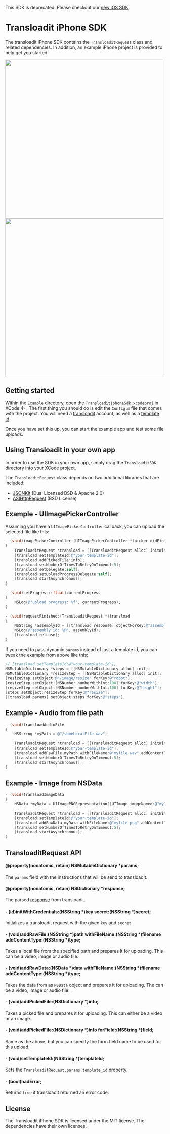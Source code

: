 This SDK is deprecated. Please checkout our [new iOS SDK](https://github.com/transloadit/ios-sdk).

# Transloadit iPhone SDK

The transloadit iPhone SDK contains the `TransloaditRequest` class and related dependencies. In addition, an example iPhone project is provided to help get you started.

<a href="https://github.com/transloadit/iphone-sdk/raw/master/Screenshots/device/1.png">
<img src="https://github.com/transloadit/iphone-sdk/raw/master/Screenshots/device/1.png" height="500">
</a>
<a href="https://github.com/transloadit/iphone-sdk/raw/master/Screenshots/device/2.png">
<img src="https://github.com/transloadit/iphone-sdk/raw/master/Screenshots/device/2.png" height="500">
</a>

## Getting started

Within the `Example` directory, open the `TransloaditIphoneSdk.xcodeproj` in XCode 4+. The first thing you should do is edit the `Config.m` file that comes with the project. You will need a [transloadit](http://transloadit.com/) account, as well
as a [template id](http://transloadit.com/docs/templates).

Once you have set this up, you can start the example app and test some file uploads.

## Using Transloadit in your own app

In order to use the SDK in your own app, simply drag the `TransloaditSDK` directory into your XCode project.

The `TransloaditRequest` class depends on two additional libraries that are included:

* [JSONKit](https://github.com/johnezang/JSONKit) (Dual Licensed BSD & Apache 2.0)
* [ASIHttpRequest](https://github.com/pokeb/asi-http-request/) (BSD License)

## Example - UIImagePickerController

Assuming you have a `UIImagePickerController` callback, you can upload the selected
file like this:

```objective-c
- (void)imagePickerController:(UIImagePickerController *)picker didFinishPickingMediaWithInfo:(NSDictionary *)info
{
    TransloaditRequest *transload = [[TransloaditRequest alloc] initWithCredentials:@"your-key" secret:@"your-secret"];
    [transload setTemplateId:@"your-template-id"];
    [transload addPickedFile:info];
    [transload setNumberOfTimesToRetryOnTimeout:5];
    [transload setDelegate:self];
    [transload setUploadProgressDelegate:self];
    [transload startAsynchronous];
}

- (void)setProgress:(float)currentProgress
{
    NSLog(@"upload progress: %f", currentProgress);
}

- (void)requestFinished:(TransloaditRequest *)transload
{
    NSString *assemblyId = [[transload response] objectForKey:@"assembly_id"];
    NSLog(@"assembly id: %@", assemblyId);
    [transload release];
}
```

If you need to pass dynamic `params` instead of just a template id, you can
tweak the example from above like this:

```objective-c
// [transload setTemplateId:@"your-template-id"];
NSMutableDictionary *steps = [[NSMutableDictionary alloc] init];
NSMutableDictionary *resizeStep = [[NSMutableDictionary alloc] init];
[resizeStep setObject:@"/image/resize" forKey:@"robot"];
[resizeStep setObject:[NSNumber numberWithInt:100] forKey:@"width"];
[resizeStep setObject:[NSNumber numberWithInt:100] forKey:@"height"];
[steps setObject:resizeStep forKey:@"resize"];
[[transload params] setObject:steps forKey:@"steps"];
```
## Example - Audio from file path

```objective-c
- (void)transloadAudioFile
{
    NSString *myPath = @"/someLocalFile.wav";
    
    TransloaditRequest *transload = [[TransloaditRequest alloc] initWithCredentials:@"your-key" secret:@"your-secret"];
    [transload setTemplateId:@"your-template-id"];
    [transload addRawFile:myPath withFileName:@"myfile.wav" addContentType:@"audio/wav"];
    [transload setNumberOfTimesToRetryOnTimeout:5];
    [transload startAsynchronous];
}
```

## Example - Image from NSData

```objective-c
- (void)transloadImageData
{
    NSData *myData = UIImagePNGRepresentation([UIImage imageNamed:@"myImageFile.png"]);

    TransloaditRequest *transload = [[TransloaditRequest alloc] initWithCredentials:@"your-key" secret:@"your-secret"];
    [transload setTemplateId:@"your-template-id"];
    [transload addRawData:myData withFileName:@"myfile.png" addContentType:@"image/png"];
    [transload setNumberOfTimesToRetryOnTimeout:5];
    [transload startAsynchronous];
}
```

## TransloaditRequest API

#### @property(nonatomic, retain) NSMutableDictionary \*params;

The `params` field with the instructions that will be send to transloadit.

#### @property(nonatomic, retain) NSDictionary \*response;

The parsed [response](http://transloadit.com/docs/assemblies#response-format) from transloadit.

#### - (id)initWithCredentials:(NSString \*)key secret:(NSString \*)secret;

Initializes a transloadit request with the given `key` and `secret`.

#### - (void)addRawFile:(NSString *)path withFileName:(NSString *)filename addContentType:(NSString *)type;

Takes a local file from the specified path and prepares it for uploading. This can be a video, image or audio file.

#### - (void)addRawData:(NSData *)data withFileName:(NSString *)filename addContentType:(NSString *)type;

Takes the data from as `NSData` object and prepares it for uploading. The can be a video, image or audio file.

#### - (void)addPickedFile:(NSDictionary \*)info;

Takes a picked file and prepares it for uploading. This can either be a video or an image.

#### - (void)addPickedFile:(NSDictionary \*)info forField:(NSString \*)field;

Same as the above, but you can specify the form field name to be used for this
upload.

#### - (void)setTemplateId:(NSString \*)templateId;

Sets the `TransloaditRequest.params.template_id` property.

#### - (bool)hadError;

Returns `true` if transloadit returned an error code.

## License

The Transloadit iPhone SDK is licensed under the MIT license. The dependencies
have their own licenses.
